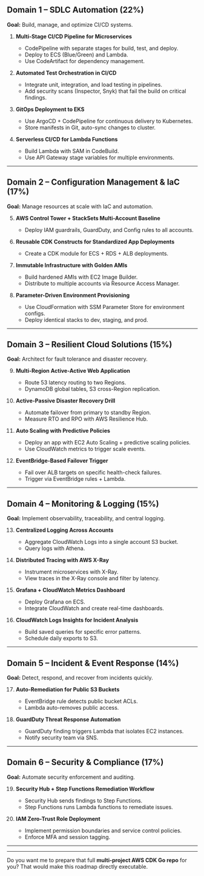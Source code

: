 ## **Domain 1 – SDLC Automation (22%)**

**Goal:** Build, manage, and optimize CI/CD systems.

1. **Multi-Stage CI/CD Pipeline for Microservices**

   * CodePipeline with separate stages for build, test, and deploy.
   * Deploy to ECS (Blue/Green) and Lambda.
   * Use CodeArtifact for dependency management.

2. **Automated Test Orchestration in CI/CD**

   * Integrate unit, integration, and load testing in pipelines.
   * Add security scans (Inspector, Snyk) that fail the build on critical findings.

3. **GitOps Deployment to EKS**

   * Use ArgoCD + CodePipeline for continuous delivery to Kubernetes.
   * Store manifests in Git, auto-sync changes to cluster.

4. **Serverless CI/CD for Lambda Functions**

   * Build Lambda with SAM in CodeBuild.
   * Use API Gateway stage variables for multiple environments.

---

## **Domain 2 – Configuration Management & IaC (17%)**

**Goal:** Manage resources at scale with IaC and automation.

5. **AWS Control Tower + StackSets Multi-Account Baseline**

   * Deploy IAM guardrails, GuardDuty, and Config rules to all accounts.

6. **Reusable CDK Constructs for Standardized App Deployments**

   * Create a CDK module for ECS + RDS + ALB deployments.

7. **Immutable Infrastructure with Golden AMIs**

   * Build hardened AMIs with EC2 Image Builder.
   * Distribute to multiple accounts via Resource Access Manager.

8. **Parameter-Driven Environment Provisioning**

   * Use CloudFormation with SSM Parameter Store for environment configs.
   * Deploy identical stacks to dev, staging, and prod.

---

## **Domain 3 – Resilient Cloud Solutions (15%)**

**Goal:** Architect for fault tolerance and disaster recovery.

9. **Multi-Region Active-Active Web Application**

   * Route 53 latency routing to two Regions.
   * DynamoDB global tables, S3 cross-Region replication.

10. **Active-Passive Disaster Recovery Drill**

    * Automate failover from primary to standby Region.
    * Measure RTO and RPO with AWS Resilience Hub.

11. **Auto Scaling with Predictive Policies**

    * Deploy an app with EC2 Auto Scaling + predictive scaling policies.
    * Use CloudWatch metrics to trigger scale events.

12. **EventBridge-Based Failover Trigger**

    * Fail over ALB targets on specific health-check failures.
    * Trigger via EventBridge rules + Lambda.

---

## **Domain 4 – Monitoring & Logging (15%)**

**Goal:** Implement observability, traceability, and central logging.

13. **Centralized Logging Across Accounts**

    * Aggregate CloudWatch Logs into a single account S3 bucket.
    * Query logs with Athena.

14. **Distributed Tracing with AWS X-Ray**

    * Instrument microservices with X-Ray.
    * View traces in the X-Ray console and filter by latency.

15. **Grafana + CloudWatch Metrics Dashboard**

    * Deploy Grafana on ECS.
    * Integrate CloudWatch and create real-time dashboards.

16. **CloudWatch Logs Insights for Incident Analysis**

    * Build saved queries for specific error patterns.
    * Schedule daily exports to S3.

---

## **Domain 5 – Incident & Event Response (14%)**

**Goal:** Detect, respond, and recover from incidents quickly.

17. **Auto-Remediation for Public S3 Buckets**

    * EventBridge rule detects public bucket ACLs.
    * Lambda auto-removes public access.

18. **GuardDuty Threat Response Automation**

    * GuardDuty finding triggers Lambda that isolates EC2 instances.
    * Notify security team via SNS.

---

## **Domain 6 – Security & Compliance (17%)**

**Goal:** Automate security enforcement and auditing.

19. **Security Hub + Step Functions Remediation Workflow**

    * Security Hub sends findings to Step Functions.
    * Step Functions runs Lambda functions to remediate issues.

20. **IAM Zero-Trust Role Deployment**

    * Implement permission boundaries and service control policies.
    * Enforce MFA and session tagging.

---

---

Do you want me to prepare that full **multi-project AWS CDK Go repo** for you? That would make this roadmap directly executable.
